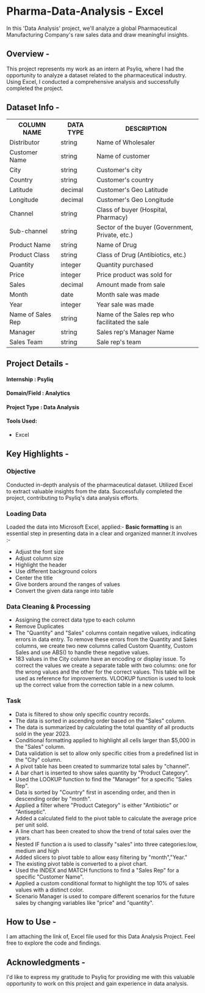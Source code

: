 # Pharma-Data-Analysis - Excel 

In this 'Data Analysis' project, we'll analyze a global Pharmaceutical Manufacturing Company's raw sales data and draw meaningful insights.
	
## Overview -

This project represents my work as an intern at Psyliq, where I had the opportunity to analyze a dataset related to the pharmaceutical industry. Using Excel, I conducted a comprehensive analysis and successfully completed the project.
	
## Dataset Info -
<div class="w3-container">
	<table class="w3-table-all w3-card-4">
		    <tr>
		      <th>COLUMN NAME</th>
		      <th>DATA TYPE</th>
		      <th>DESCRIPTION</th>
		    </tr>
		    <tr>
		      <td>Distributor</td>
		      <td>string</td>
		      <td>Name of Wholesaler</td>
		    </tr>
		    <tr>
		      <td>Customer Name</td>
		      <td>string</td>
		      <td>Name of customer</td>
		    </tr>
		    <tr>
		      <td>City</td>
		      <td>string</td>
		      <td>Customer's city</td>
		    </tr>
		    <tr>
		      <td>Country</td>
		      <td>string</td>
		      <td>Customer's country</td>
		    </tr>
		    <tr>
		        <td>Latitude</td>
		        <td>decimal</td>
		        <td>Customer's Geo Latitude</td>
		    </tr>
		    <tr>
		        <td>Longitude</td>
		        <td>decimal</td>
		        <td>Customer's Geo Longitude</td>
		    </tr>
		    <tr>
		        <td>Channel</td>
		        <td>string</td>
		        <td>Class of buyer (Hospital, Pharmacy)</td>
		    </tr>
		    <tr>
		        <td>Sub-channel</td>
		        <td>string</td>
		        <td>Sector of the buyer (Government, Private, etc.)</td>
		    </tr>    
		    <tr>
		      <td>Product Name</td>
		      <td>string</td>
		      <td>Name of Drug</td>
		    </tr>
		    <tr>
		      <td>Product Class</td>
		      <td>string</td>
		      <td>Class of Drug (Antibiotics, etc.)</td>
		    </tr>
		    <tr>
		      <td>Quantity</td>
		      <td>integer</td></td>
		      <td>Quantity purchased</td>
		    </tr>
		    <tr>
		      <td>Price</td>
		      <td>integer</td>
		      <td>Price product was sold for</td>
		    </tr>
		    <tr>
		        <td>Sales</td>
		        <td>decimal</td>
		        <td>Amount made from sale</td>
		    </tr>
		    <tr>
		      <td>Month</td>
		      <td>date</td>
		      <td>Month sale was made</td>
		    </tr>
		    <tr>
		      <td>Year</td>
		      <td>integer</td>
		      <td>Year sale was made</td>
		    </tr>
		    <tr>
		      <td>Name of Sales Rep</td>
		      <td>string</td>
		      <td>Name of the Sales rep who facilitated the sale</td>
		    </tr>
		    <tr>
		        <td>Manager</td>
		        <td>string</td>
		        <td>Sales rep's Manager Name</td>
		    </tr>
		    <tr>
		        <td>Sales Team</td>
		        <td>string</td>
		        <td>Sale rep's team</td>
		    </tr>
		</table>
 </div>
 
## Project Details - 
#### Internship : Psyliq
#### Domain/Field : Analytics
#### Project Type : Data Analysis
#### Tools Used:
* Excel


## Key Highlights -
### Objective

Conducted in-depth analysis of the pharmaceutical dataset. Utilized Excel to extract valuable insights from the data. Successfully completed the project, contributing to Psyliq's data analysis efforts.

### Loading Data
 Loaded the data into Microsoft Excel, applied:-
 **Basic formatting** is an essential step in presenting data in a clear and organized manner.It involves :-
 * Adjust the font size
 * Adjust column size
 * Highlight the header
 * Use different background colors
 * Center the title
 * Give borders around the ranges of values
 * Convert the given data range into table
      
 ### Data Cleaning & Processing
 - Assigning the correct data type to each column
 - Remove Duplicates
 - The "Quantity" and "Sales" columns contain negative values, indicating errors in data entry. To 
              remove these errors from the Quantity and Sales columns, we create two new columns called 
              Custom Quantity, Custom Sales and use ABS() to handle these negative values.
 - 183 values ​​in the City column have an encoding or display issue. To correct the values ​​we 
              create a separate table with two columns: one for the wrong values ​​and the other for the 
              correct values. This table will be used as reference for  improvements.
              VLOOKUP function is used to look up the correct value from the correction table in a new 
              column.
     
### Task
- Data is filtered to show only specific country records.
- The data is sorted in ascending order based on the "Sales" column.
- The data is summarized by calculating the total quantity of all products sold in the year 2023. 
- Conditional formatting applied to highlight all cells larger than $5,000 in the "Sales" column.
- Data validation is set to allow only specific cities from a predefined list in the "City" column.
- A pivot table has been created to summarize total sales by "channel".
- A bar chart is inserted to show sales quantity by "Product Category".
- Used the LOOKUP function to find the "Manager" for a specific "Sales Rep".
- Data is sorted by "Country" first in ascending order, and then in descending order by "month".
- Applied a filter  where "Product Category" is either "Antibiotic" or "Antiseptic".
- Added a calculated field to the pivot table to calculate the average price per unit sold.
- A line chart has been created to show the trend of total sales over the years.
- Nested IF function a is used to classify "sales" into three categories:low, medium and high
- Added slicers to pivot table to allow easy filtering by "month","Year."
- The existing pivot table is converted to a pivot chart.
- Used the INDEX and MATCH functions to find a "Sales Rep" for a specific "Customer Name".
- Applied a custom conditional format to highlight the top 10% of sales values with a distinct color.
- Scenario Manager is used to compare different scenarios for the future sales by changing variables like 
  "price" and "quantity".


## How to Use - 

I am attaching the link of, Excel file used for this  Data Analysis Project. Feel free to explore the code and findings.

## Acknowledgments -

I'd like to express my gratitude to Psyliq for providing me with this 
   valuable opportunity to work on this project and gain experience in data analysis.
